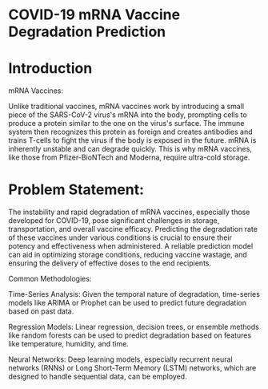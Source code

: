 # COVID-19 mRNA Vaccine Degradation Prediction


# Introduction

mRNA Vaccines: 

Unlike traditional vaccines, mRNA vaccines work by introducing a small piece of the SARS-CoV-2 virus's mRNA into the body, prompting cells to produce a protein similar to the one on the virus's surface. The immune system then recognizes this protein as foreign and creates antibodies and trains T-cells to fight the virus if the body is exposed in the future.
mRNA is inherently unstable and can degrade quickly. This is why mRNA vaccines, like those from Pfizer-BioNTech and Moderna, require ultra-cold storage.


# Problem Statement:

The instability and rapid degradation of mRNA vaccines, especially those developed for COVID-19, pose significant challenges in storage, transportation, and overall vaccine efficacy.
Predicting the degradation rate of these vaccines under various conditions is crucial to ensure their potency and effectiveness when administered. A reliable prediction model can aid in optimizing storage conditions, reducing vaccine wastage, and ensuring the delivery of effective doses to the end recipients.



Common Methodologies:

Time-Series Analysis: Given the temporal nature of degradation, time-series models like ARIMA or Prophet can be used to predict future degradation based on past data.

Regression Models: Linear regression, decision trees, or ensemble methods like random forests can be used to predict degradation based on features like temperature, humidity, and time.

Neural Networks: Deep learning models, especially recurrent neural networks (RNNs) or Long Short-Term Memory (LSTM) networks, which are designed to handle sequential data, can be employed.

